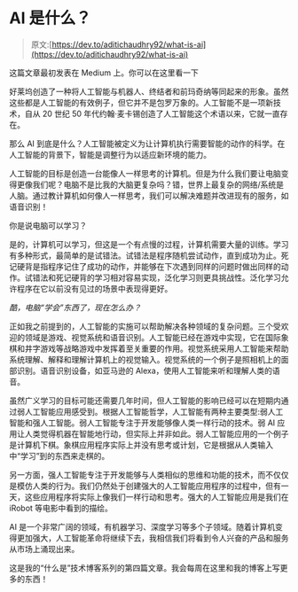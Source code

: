# AI 是什么？

> 原文:[https://dev.to/aditichaudhry92/what-is-ai](https://dev.to/aditichaudhry92/what-is-ai)

这篇文章最初发表在 Medium 上。你可以在这里看一下

好莱坞创造了一种将人工智能与机器人、终结者和前玛奇纳等同起来的形象。虽然这些都是人工智能的有效例子，但它并不是包罗万象的。人工智能不是一项新技术，自从 20 世纪 50 年代约翰·麦卡锡创造了人工智能这个术语以来，它就一直存在。

那么 AI 到底是什么？人工智能被定义为让计算机执行需要智能的动作的科学。在人工智能的背景下，智能是调整行为以适应新环境的能力。

人工智能的目标是创造一台能像人一样思考的计算机。但是为什么我们要让电脑变得更像我们呢？电脑不是比我的大脑更复杂吗？错，世界上最复杂的网络/系统是人脑。通过教计算机如何像人一样思考，我们可以解决难题并改进现有的服务，如语音识别！

你是说电脑可以学习？

是的，计算机可以学习，但这是一个有点慢的过程，计算机需要大量的训练。学习有多种形式，最简单的是试错法。试错法是程序随机尝试动作，直到成功为止。死记硬背是指程序记住了成功的动作，并能够在下次遇到同样的问题时做出同样的动作。试错法和死记硬背的学习相对容易实现，泛化学习则更具挑战性。泛化学习允许程序在它以前没有见过的场景中表现得更好。

*酷，电脑“学会”东西了，现在怎么办？*

正如我之前提到的，人工智能的实施可以帮助解决各种领域的复杂问题。三个受欢迎的领域是游戏、视觉系统和语音识别。人工智能已经在游戏中实现，它在国际象棋和井字游戏等战略游戏中发挥着至关重要的作用。视觉系统采用人工智能来帮助系统理解、解释和理解计算机上的视觉输入。视觉系统的一个例子是照相机上的面部识别。语音识别设备，如亚马逊的 Alexa，使用人工智能来听和理解人类的语音。

虽然广义学习的目标可能还需要几年时间，但人工智能的影响已经可以在短期内通过弱人工智能应用感受到。根据人工智能哲学，人工智能有两种主要类型:弱人工智能和强人工智能。弱人工智能专注于开发能够像人类一样行动的技术。弱 AI 应用让人类觉得机器在智能地行动，但实际上并非如此。弱人工智能应用的一个例子是计算机下棋。象棋应用程序实际上并没有思考或计划，它是根据从人类输入中“学习”到的东西来走棋的。

另一方面，强人工智能专注于开发能够与人类相似的思维和功能的技术，而不仅仅是模仿人类的行为。我们仍然处于创建强大的人工智能应用程序的过程中，但有一天，这些应用程序将实际上像我们一样行动和思考。强大的人工智能应用是我们在 iRobot 等电影中看到的描绘。

AI 是一个非常广阔的领域，有机器学习、深度学习等多个子领域。随着计算机变得更加强大，人工智能革命将继续下去，我相信我们将看到令人兴奋的产品和服务从市场上涌现出来。

这是我的“什么是”技术博客系列的第四篇文章。我会每周在这里和我的博客上写更多的东西！